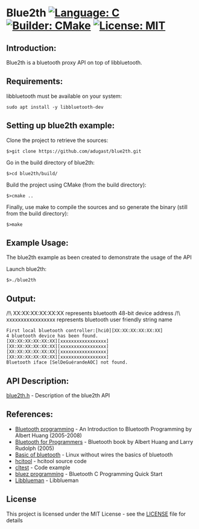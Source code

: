 # Blue2th [![Language: C](https://img.shields.io/badge/Language-C-brightgreen.svg)](https://en.wikipedia.org/wiki/C_(programming_language)) [![Builder: CMake](https://img.shields.io/badge/Builder-CMake-brightgreen.svg)](https://cmake.org/)  [![License: MIT](https://img.shields.io/badge/License-MIT-brightgreen.svg)](https://opensource.org/licenses/MIT)

## Introduction:

Blue2th is a bluetooth proxy API on top of libbluetooth.

## Requirements:

libbluetooth must be available on your system:
```
sudo apt install -y libbluetooth-dev
```

## Setting up blue2th example:

Clone the project to retrieve the sources:
```
$>git clone https://github.com/adugast/blue2th.git
```

Go in the build directory of blue2th:
```
$>cd blue2th/build/
```

Build the project using CMake (from the build directory):
```
$>cmake ..
```

Finally, use make to compile the sources and so generate the binary (still from the build directory):
```
$>make
```

## Example Usage:

The blue2th example as been created to demonstrate the usage of the API

Launch blue2th:
```
$>./blue2th
```

## Output:

/!\ XX:XX:XX:XX:XX:XX represents bluetooth 48-bit device address
/!\ xxxxxxxxxxxxxxxxx represents bluetooth user friendly string name

```
First local bluetooth controller:[hci0][XX:XX:XX:XX:XX:XX]
4 bluetooth device has been found.
[XX:XX:XX:XX:XX:XX][xxxxxxxxxxxxxxxxx]
[XX:XX:XX:XX:XX:XX][xxxxxxxxxxxxxxxxx]
[XX:XX:XX:XX:XX:XX][xxxxxxxxxxxxxxxxx]
[XX:XX:XX:XX:XX:XX][xxxxxxxxxxxxxxxxx]
Bluetooth iface [SelDeGuérandeAOC] not found.
```

## API Description:

[blue2th.h](https://github.com/adugast/blue2th/blob/master/src/blue2th.h) - Description of the blue2th API

## References:

* [Bluetooth programming](http://people.csail.mit.edu/albert/bluez-intro/) - An Introduction to Bluetooth Programming by Albert Huang (2005-2008)
* [Bluetooth for Programmers](http://people.csail.mit.edu/rudolph/Teaching/Articles/BTBook.pdf) - Bluetooth book by Albert Huang and Larry Rudolph (2005)
* [Basic of bluetooth](https://opensourceforu.com/2015/06/linux-without-wires-the-basics-of-bluetooth/) - Linux without wires the basics of bluetooth
* [hcitool](https://github.com/pauloborges/bluez/blob/master/tools/hcitool.c) - hcitool source code
* [cltest](https://github.com/pauloborges/bluez/blob/master/tools/cltest.c) - Code example
* [bluez programming](http://docs.cubieboard.org/tutorials/common/development/bluez_programming) - Bluetooth C Programming Quick Start
* [Libblueman](https://github.com/blueman-project/blueman/blob/master/module/libblueman.c) - Libblueman

## License

This project is licensed under the MIT License - see the [LICENSE](LICENSE) file for details

